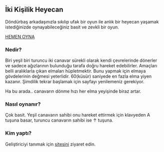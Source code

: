 ## İki Kişilik Heyecan

Döndürbaş arkadaşınızla sıkılıp ufak bir oyun ile anlık bir heyecan yaşamak istediğinizde oynayabileceğiniz basit ve zevkli bir oyun.

   [HEMEN OYNA](/dondurbas/dondurbas)

### Nedir?

Biri yeşil biri turuncu iki canavar sürekli olarak kendi çevrelerinde dönerler ve sadece ağızlarının bulunduğu tarafa doğru hareket edebilirler. 
Amaçları belli aralıklarla çıkan elmaları hüpletmektir. Bunu yapmak için elmaya gövdelerinin değmesi yeterlidir.
60(küsür) saniyede en fazla elma yiyen kazanır. 
Şimdilik tekrar başlamak için sayfayı yenilemeniz gerekiyor.

Ha bu arada.. canavarın dönme hızı her elma yeyişinde biraz artar.

### Nasıl oynanır?
Çok basit. Yeşil canavarın sahibi onu hareket ettirmek için klavyeden A tuşuna basar, turuncu canavarın sahibi ise ↑ tuşuna.

### Kim yaptı?
Geliştiriciyi tanımak için [sitesini](http://hmalkan.biz) ziyaret edin.


<div align="center"><script language="Javascript" src="http://sa.sayaclar.com/c/s4.php?a=4rhtvlt&s=2a1"></script></div>
